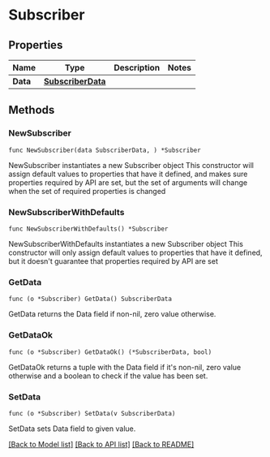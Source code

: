 # Subscriber

## Properties

Name | Type | Description | Notes
------------ | ------------- | ------------- | -------------
**Data** | [**SubscriberData**](SubscriberData.md) |  | 

## Methods

### NewSubscriber

`func NewSubscriber(data SubscriberData, ) *Subscriber`

NewSubscriber instantiates a new Subscriber object
This constructor will assign default values to properties that have it defined,
and makes sure properties required by API are set, but the set of arguments
will change when the set of required properties is changed

### NewSubscriberWithDefaults

`func NewSubscriberWithDefaults() *Subscriber`

NewSubscriberWithDefaults instantiates a new Subscriber object
This constructor will only assign default values to properties that have it defined,
but it doesn't guarantee that properties required by API are set

### GetData

`func (o *Subscriber) GetData() SubscriberData`

GetData returns the Data field if non-nil, zero value otherwise.

### GetDataOk

`func (o *Subscriber) GetDataOk() (*SubscriberData, bool)`

GetDataOk returns a tuple with the Data field if it's non-nil, zero value otherwise
and a boolean to check if the value has been set.

### SetData

`func (o *Subscriber) SetData(v SubscriberData)`

SetData sets Data field to given value.



[[Back to Model list]](../README.md#documentation-for-models) [[Back to API list]](../README.md#documentation-for-api-endpoints) [[Back to README]](../README.md)


